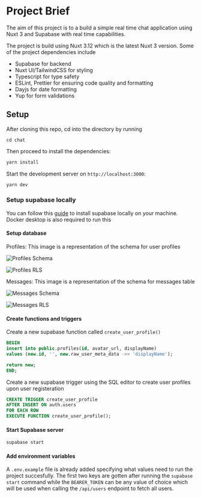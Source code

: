 # Project Brief

The aim of this project is to a build a simple real time chat application using Nuxt 3 and Supabase with real time capabilities.

The project is build using Nuxt 3.12 which is the latest Nuxt 3 version. Some of the project dependencies include

-   Supabase for backend
-   Nuxt UI/TailwindCSS for styling
-   Typescript for type safety
-   ESLint, Prettier for ensuring code quality and formatting
-   Dayjs for date formatting
-   Yup for form validations

## Setup

After cloning this repo, cd into the directory by running

```
cd chat
```

Then proceed to install the dependencies:

```bash
yarn install
```

Start the development server on `http://localhost:3000`:

```bash
yarn dev
```

### Setup supabase locally

You can follow this [guide](https://supabase.com/docs/guides/cli/local-development) to install supabase locally on your machine. Docker desktop is also required to run this

#### Setup database

Profiles: This image is a representation of the schema for user profiles

![Profiles Schema]('readme-images/profiles-schema.png')

![Profiles RLS]('readme-images/profiles-rls.png')

Messages: This image is a representation of the schema for messages table

![Messages Schema]('readme-images/messages-schema.png')

![Messages RLS]('readme-images/messages-rls.png')

#### Create functions and triggers

Create a new supabase function called `create_user_profile()`

```sql
BEGIN
insert into public.profiles(id, avatar_url, displayName)
values (new.id, '', new.raw_user_meta_data ->> 'displayName');

return new;
END;
```

Create a new supabase trigger using the SQL editor to create user profiles upon user registeration

```sql
CREATE TRIGGER create_user_profile
AFTER INSERT ON auth.users
FOR EACH ROW
EXECUTE FUNCTION create_user_profile();
```

#### Start Supabase server

```bash
supabase start
```

#### Add environment variables

A `.env.example` file is already added specifying what values need to run the project succesfully. The first two keys are gotten after running the `supabase start` command while the `BEARER_TOKEN` can be any value of choice which will be used when calling the `/api/users` endpoint to fetch all users.
